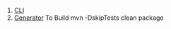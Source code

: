 1. [CLI](./cli/README.md)
2. [Generator](./extensions/generator/README.md)
To Build
mvn -DskipTests clean package
